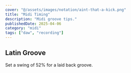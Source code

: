 ```yaml
---
cover: "@/assets/images/notation/aint-that-a-kick.png"
title: "Midi Timing"
description: "Midi groove tips."
publishedDate: 2025-04-06
category: "midi"
tags: ["daw", "recording"]
---
```


## Latin Groove

Set a swing of 52% for a laid back groove.
